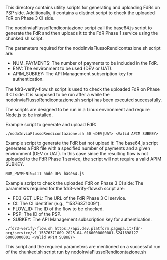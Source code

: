 This directory contains utility scripts for generating and uploading FdRs on PSP side.
Additionally, it contains a distinct script to check the uploaded FdR on Phase 3 CI side.

The nodoInviaFlussoRendicontazione script call the base64.js script to generate the FdR and then uploads it to the FdR Phase 1 service using the chunked.sh script.

The parameters required for the nodoInviaFlussoRendicontazione.sh script are:
- NUM_PAYMENTS: The number of payments to be included in the FdR.
- ENV: The environment to be used (DEV or UAT).
- APIM_SUBKEY: The API Management subscription key for authentication.

The fdr3-verify-flow.sh script is used to check the uploaded FdR on Phase 3 CI side.
It is supposed to be run after a while the nodoInviaFlussoRendicontazione.sh script has been executed successfully.

The scripts are designed to be run in a Linux environment and require Node.js to be installed.


Example script to generate and upload FdR:
```
./nodoInviaFlussoRendicontazione.sh 50 <DEV|UAT> <Valid APIM SUBKEY>
```

Example script to generate the FdR but not upload it:
The base64.js script generates a FdR file with a specified number of payments and a given environment (DEV or UAT).
In this case since the resulting flow is not uploaded to the FdR Phase 1 service, the script will not require a valid APIM SUBKEY.
```
NUM_PAYMENTS=111 node DEV base64.js
```

Example script to check the uploaded FdR on Phase 3 CI side:
The parameters required for the fdr3-verify-flow.sh script are:
- FD3_GET_URL: The URL of the FdR Phase 3 CI service.
- CI: The CI identifier (e.g., "15376371009").
- FLOW_ID: The ID of the flow to be checked.
- PSP: The ID of the PSP.
- SUBKEY: The API Management subscription key for authentication.
```
./fdr3-verify-flow.sh https://api.dev.platform.pagopa.it/fdr-org/service/v1 15376371009 2025-04-0160000000001-S241698127 60000000001 <Valid APIM SUBKEY>
```
This script and the required parameters are mentioned on a successful run of the chunked.sh script run by nodoInviaFlussoRendicontazione.sh